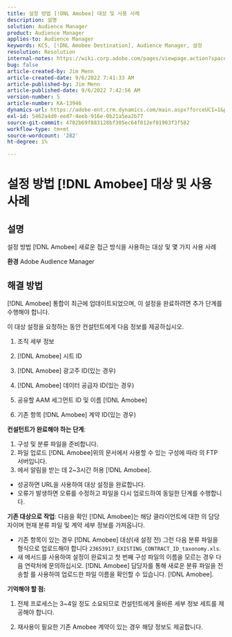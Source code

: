 ```yaml
---
title: 설정 방법 [!DNL Amobee] 대상 및 사용 사례
description: 설명
solution: Audience Manager
product: Audience Manager
applies-to: Audience Manager
keywords: KCS, [!DNL Amobee Destination], Audience Manager, 설정
resolution: Resolution
internal-notes: https://wiki.corp.adobe.com/pages/viewpage.action?spaceKey=MCPI&title=Turn+Amobee+-+AAM+Destination
bug: false
article-created-by: Jim Menn
article-created-date: 9/6/2022 7:41:33 AM
article-published-by: Jim Menn
article-published-date: 9/6/2022 7:42:56 AM
version-number: 5
article-number: KA-13946
dynamics-url: https://adobe-ent.crm.dynamics.com/main.aspx?forceUCI=1&pagetype=entityrecord&etn=knowledgearticle&id=1aac9553-b72d-ed11-9db1-0022480866ad
exl-id: 5462a4d0-eed7-4eeb-916e-0b21a5ea2b77
source-git-commit: 4702b69f883128bf305ec64f012ef01903f3f582
workflow-type: tm+mt
source-wordcount: '282'
ht-degree: 1%

---
```


# 설정 방법 [!DNL Amobee] 대상 및 사용 사례

## 설명


설정 방법 [!DNL Amobee] 새로운 접근 방식을 사용하는 대상 및 몇 가지 사용 사례

<b>환경</b>
Adobe Audience Manager


## 해결 방법


[!DNL Amobee] 통합이 최근에 업데이트되었으며, 이 설정을 완료하려면 추가 단계를 수행해야 합니다.

이 대상 설정을 요청하는 동안 컨설턴트에게 다음 정보를 제공하십시오.

1. 조직 세부 정보

2. [!DNL Amobee] 시트 ID

3. [!DNL Amobee] 광고주 ID(있는 경우)

4. [!DNL Amobee] 데이터 공급자 ID(있는 경우)

5. 공유할 AAM 세그먼트 ID 및 이름 [!DNL Amobee]

6. 기존 항목 [!DNL Amobee] 계약 ID(있는 경우)

<b>컨설턴트가 완료해야 하는 단계</b>:

1. 구성 및 분류 파일을 준비합니다.
2. 파일 업로드 [!DNL Amobee]위의 문서에서 사용할 수 있는 구성에 따라 의 FTP 서버입니다.
3. 에서 알림을 받는 데 2~3시간 허용 [!DNL Amobee].


- 성공하면 URL을 사용하여 대상 설정을 완료합니다.
- 오류가 발생하면 오류를 수정하고 파일을 다시 업로드하여 동일한 단계를 수행합니다.


<b>기존 대상으로 작업</b>: 다음을 확인 [!DNL Amobee]는 해당 클라이언트에 대한 의 담당자이며 현재 분류 파일 및 계약 세부 정보를 가져옵니다.

- 기존 항목이 있는 경우 [!DNL Amobee] 대상(새 설정 전) 그런 다음 분류 파일을 형식으로 업로드해야 합니다 `23653917_EXISTING_CONTRACT_ID_taxonomy.xls`.
- 새 메서드를 사용하여 설정이 완료되고 첫 번째 구성 파일의 이름을 모르는 경우 다음 연락처에 문의하십시오. [!DNL Amobee] 담당자를 통해 새로운 분류 파일을 전송할 를 사용하여 업로드한 파일 이름을 확인할 수 있습니다. [!DNL Amobee].


<b>기억해야 할 점:</b>

1. 전체 프로세스는 3~4일 정도 소요되므로 컨설턴트에게 올바른 세부 정보 세트를 제공해야 합니다.

2. 재사용이 필요한 기존 Amobee 계약이 있는 경우 해당 정보도 제공합니다.
